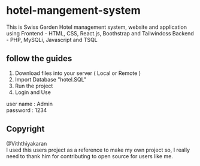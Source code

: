 # hotel-mangement-system
This is Swiss Garden Hotel management system, website and application using
Frontend - HTML, CSS, React.js, Boothstrap and Tailwindcss
Backend - PHP, MySQLi, Javascript and TSQL

## follow the guides

1. Download files into your server ( Local or Remote ) <br>
2. Import Database "hotel.SQL" <br>
3. Run the project <br>
4. Login and Use <br>
	
user name : Admin <br>
password  : 1234 <br>

## Copyright
@Viththiyakaran
<br>
I used this users project as a reference to make my own project so, I really need to thank him for contributing to open source for users like me.